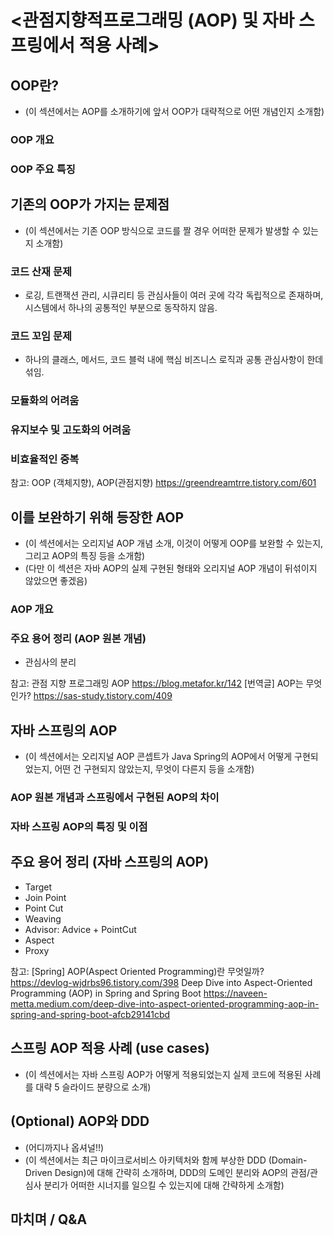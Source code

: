 # <관점지향적프로그래밍 (AOP) 및 자바 스프링에서 적용 사례>

## OOP란?
- (이 섹션에서는 AOP를 소개하기에 앞서 OOP가 대략적으로 어떤 개념인지 소개함)
### OOP 개요
### OOP 주요 특징

## 기존의 OOP가 가지는 문제점
- (이 섹션에서는 기존 OOP 방식으로 코드를 짤 경우 어떠한 문제가 발생할 수 있는지 소개함)
### 코드 산재 문제
- 로깅, 트랜잭션 관리, 시큐리티 등 관심사들이 여러 곳에 각각 독립적으로 존재하며, 시스템에서 하나의 공통적인 부분으로 동작하지 않음.
### 코드 꼬임 문제
- 하나의 클래스, 메서드, 코드 블럭 내에 핵심 비즈니스 로직과 공통 관심사항이 한데 섞임.
### 모듈화의 어려움
### 유지보수 및 고도화의 어려움
### 비효율적인 중복


참고: OOP (객체지향), AOP(관점지향) https://greendreamtrre.tistory.com/601

## 이를 보완하기 위해 등장한 AOP
- (이 섹션에서는 오리지널 AOP 개념 소개, 이것이 어떻게 OOP를 보완할 수 있는지, 그리고 AOP의 특징 등을 소개함)
- (다만 이 섹션은 자바 AOP의 실제 구현된 형태와 오리지널 AOP 개념이 뒤섞이지 않았으면 좋겠음)
### AOP 개요
### 주요 용어 정리 (AOP 원본 개념)
- 관심사의 분리


참고: 관점 지향 프로그래밍 AOP https://blog.metafor.kr/142
[번역글] AOP는 무엇인가? https://sas-study.tistory.com/409

## 자바 스프링의 AOP
- (이 섹션에서는 오리지널 AOP 콘셉트가 Java Spring의 AOP에서 어떻게 구현되었는지, 어떤 건 구현되지 않았는지, 무엇이 다른지 등을 소개함)
### AOP 원본 개념과 스프링에서 구현된 AOP의 차이
### 자바 스프링 AOP의 특징 및 이점

## 주요 용어 정리 (자바 스프링의 AOP)
- Target
- Join Point
- Point Cut
- Weaving
- Advisor: Advice + PointCut
- Aspect
- Proxy


참고:
[Spring] AOP(Aspect Oriented Programming)란 무엇일까? https://devlog-wjdrbs96.tistory.com/398
Deep Dive into Aspect-Oriented Programming (AOP) in Spring and Spring Boot https://naveen-metta.medium.com/deep-dive-into-aspect-oriented-programming-aop-in-spring-and-spring-boot-afcb29141cbd

## 스프링 AOP 적용 사례 (use cases)
- (이 섹션에서는 자바 스프링 AOP가 어떻게 적용되었는지 실제 코드에 적용된 사례를 대략 5 슬라이드 분량으로 소개)

## (Optional) AOP와 DDD
- (어디까지나 옵셔널!!)
- (이 섹션에서는 최근 마이크로서비스 아키텍처와 함께 부상한 DDD (Domain-Driven Design)에 대해 간략히 소개하며, DDD의 도메인 분리와 AOP의 관점/관심사 분리가 어떠한 시너지를 일으킬 수 있는지에 대해 간략하게 소개함)

## 마치며 / Q&A
